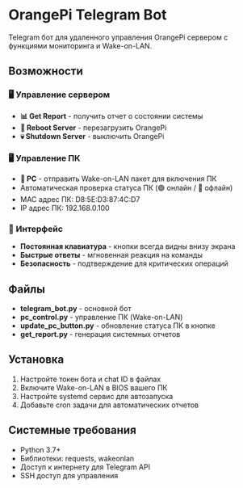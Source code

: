 # OrangePi Telegram Bot

Telegram бот для удаленного управления OrangePi сервером с функциями мониторинга и Wake-on-LAN.

## Возможности

### 🖥️ Управление сервером
- **📊 Get Report** - получить отчет о состоянии системы
- **🔄 Reboot Server** - перезагрузить OrangePi
- **💀 Shutdown Server** - выключить OrangePi

### 🖥️ Управление ПК
- **🔴 PC** - отправить Wake-on-LAN пакет для включения ПК
- Автоматическая проверка статуса ПК (🟢 онлайн / 🔴 офлайн)
- MAC адрес ПК: D8:5E:D3:87:4C:D7
- IP адрес ПК: 192.168.0.100

### 📱 Интерфейс
- **Постоянная клавиатура** - кнопки всегда видны внизу экрана
- **Быстрые ответы** - мгновенная реакция на команды
- **Безопасность** - подтверждение для критических операций

## Файлы

- **telegram_bot.py** - основной бот
- **pc_control.py** - управление ПК (Wake-on-LAN)
- **update_pc_button.py** - обновление статуса ПК в кнопке
- **get_report.py** - генерация системных отчетов

## Установка

1. Настройте токен бота и chat ID в файлах
2. Включите Wake-on-LAN в BIOS вашего ПК
3. Настройте systemd сервис для автозапуска
4. Добавьте cron задачи для автоматических отчетов

## Системные требования

- Python 3.7+
- Библиотеки: requests, wakeonlan
- Доступ к интернету для Telegram API
- SSH доступ для управления
